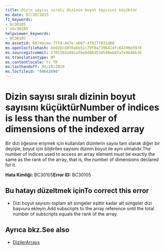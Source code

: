 ```yaml
---
title: Dizin sayısı sıralı dizinin boyut sayısını küçüktür
ms.date: 07/20/2015
f1_keywords:
- bc30105
- vbc30105
helpviewer_keywords:
- BC30105
ms.assetid: 6074acee-7ffd-447e-ab67-4f927f831d80
ms.openlocfilehash: be02bcddf0a6b51c79f0a739641dfc64390e5978
ms.sourcegitcommit: 2701302a99cafbe0d86d53d540eb0fa7e9b46b36
ms.translationtype: MT
ms.contentlocale: tr-TR
ms.lasthandoff: 04/28/2019
ms.locfileid: "64642698"
---
```

# <a name="number-of-indices-is-less-than-the-number-of-dimensions-of-the-indexed-array"></a><span data-ttu-id="4a9e2-102">Dizin sayısı sıralı dizinin boyut sayısını küçüktür</span><span class="sxs-lookup"><span data-stu-id="4a9e2-102">Number of indices is less than the number of dimensions of the indexed array</span></span>
<span data-ttu-id="4a9e2-103">Bir dizi öğesine erişmek için kullanılan dizinlerin sayısı tam olarak diğer bir deyişle, boyut için bildirilen sayısını dizinin boyut ile aynı olmalıdır.</span><span class="sxs-lookup"><span data-stu-id="4a9e2-103">The number of indices used to access an array element must be exactly the same as the rank of the array, that is, the number of dimensions declared for it.</span></span>  
  
 <span data-ttu-id="4a9e2-104">**Hata Kimliği:** BC30105</span><span class="sxs-lookup"><span data-stu-id="4a9e2-104">**Error ID:** BC30105</span></span>  
  
## <a name="to-correct-this-error"></a><span data-ttu-id="4a9e2-105">Bu hatayı düzeltmek için</span><span class="sxs-lookup"><span data-stu-id="4a9e2-105">To correct this error</span></span>  
  
- <span data-ttu-id="4a9e2-106">Dizi boyut sayısını toplam alt simgeler eşittir kadar alt simgeler dizi başvuru ekleyin.</span><span class="sxs-lookup"><span data-stu-id="4a9e2-106">Add subscripts to the array reference until the total number of subscripts equals the rank of the array.</span></span>  
  
## <a name="see-also"></a><span data-ttu-id="4a9e2-107">Ayrıca bkz.</span><span class="sxs-lookup"><span data-stu-id="4a9e2-107">See also</span></span>

- [<span data-ttu-id="4a9e2-108">Diziler</span><span class="sxs-lookup"><span data-stu-id="4a9e2-108">Arrays</span></span>](../../visual-basic/programming-guide/language-features/arrays/index.md)
